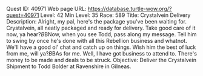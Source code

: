 Quest ID: 40971
Web page URL: https://database.turtle-wow.org/?quest=40971
Level: 42
Min Level: 35
Race: 589
Title: Crystalvein Delivery
Description: Alright, my pal, here's the package you've been waiting for. Crystalvein, all neatly packaged and ready for delivery. Take good care of it now, ya hear?$B$BNow, when you see Todd, pass along my message. Tell him to swing by once he's done with all this Rebellion business and whatnot. We'll have a good ol' chat and catch up on things. Wish him the best of luck from me, will ya?$B$BAs for me. Well, I have got business to attend to. There's money to be made and deals to be struck.
Objective: Deliver the Crystalvein Shipment to Todd Bolder at Ravenshire in Gilneas.
